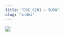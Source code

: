```yaml
---
title: "DSC_0201 – SUDA"
slug: "index"
---
```


[![](/wp-content/2015/05/DSC_0201-300x201.jpg)](/wp-content/2015/05/DSC_0201.jpg)